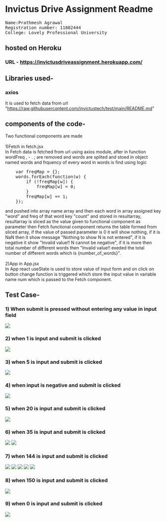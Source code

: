 # Invictus Drive Assignment Readme 

<pre>
Name:Prathmesh Agrawal
Registration number: 11802444
College: Lovely Professional University
</pre>

## hosted on Heroku
### URL - https://invictusdriveassignment.herokuapp.com/

## Libraries used-
### axios 
It is used to fetch data from url "https://raw.githubusercontent.com/invictustech/test/main/README.md"

## components of the code-
Two functional components are made</br></br>
1)Fetch in fetch.jsx</br>
In Fetch data is fetched from url using axios module, after in function wordFreq , - . ; are removed and words are splited and stoed in object named words and frquency of every word in words is find using logic 
<pre>
    var freqMap = {};
    words.forEach(function(w) {
        if (!freqMap[w]) {
            freqMap[w] = 0;
        }
        freqMap[w] += 1;
    });
</pre>
and pushed into array name array and then each word in array assigned key "word" and freq of that word key "count" and stored in resultarray, resultarray is sliced as the value given to functional component as parameter then Fetch functional component returns the table formed from sliced array, if the value of passed parameter is 0 it will show nothing, if it is NaN then it show message "Nothing to show N is not entered", if it is negative it show "Invalid value!! N cannot be negative", if it is more then total number of different words then "Invalid value!! exeded the total number of different words which is {number_of_words}".</br></br>
2)App in App.jsx</br>
In App react useState is used to store value of input form and on click on button change function is triggered which store the input value in variable name num which is passed to the Fetch component.

## Test Case-

### 1) When submit is pressed without entering any value in input field
![](testCases/test1.JPG)

### 2) when 1 is input and submit is clicked
![](testCases/test2.JPG)

### 3) when 5 is input and submit is clicked
![](testCases/test3.JPG)

### 4) when input is negative and submit is clicked
![](testCases/test9.JPG)

### 5) when 20 is input and submit is clicked
![](testCases/test4.JPG)

### 6) when 35 is input and submit is clicked
![](testCases/test5.1.JPG)
![](testCases/test5.2.JPG)

### 7) when 144 is input and submit is clicked
![](testCases/test6.1.JPG)
![](testCases/test6.2.JPG)
![](testCases/test6.3.JPG)
![](testCases/test6.4.JPG)
![](testCases/test6.5.JPG)

### 8) when 150 is input and submit is clicked
![](testCases/test7.JPG)


### 9) when 0 is input and submit is clicked
![](testCases/test8.JPG)

